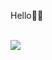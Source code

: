Hello🤚🏽 

<div style="display: inline_block"><br/>
<img aling="center" src="https://img.shields.io/badge/Java-ED8B00?style=for-the-badge&logo=openjdk&logoColor=white"/>
  
</div>
